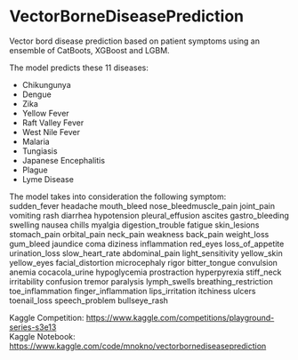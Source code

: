 # VectorBorneDiseasePrediction
Vector bord disease prediction based on patient symptoms using an ensemble of CatBoots, XGBoost and LGBM.  
  
The model predicts these 11 diseases:
- Chikungunya
- Dengue
- Zika
- Yellow Fever
- Raft Valley Fever
- West Nile Fever
- Malaria
- Tungiasis
- Japanese Encephalitis
- Plague
- Lyme Disease

The model takes into consideration the following symptom:  
sudden_fever headache mouth_bleed nose_bleedmuscle_pain joint_pain vomiting rash diarrhea hypotension pleural_effusion ascites gastro_bleeding swelling nausea chills myalgia digestion_trouble fatigue skin_lesions stomach_pain orbital_pain neck_pain weakness back_pain weight_loss gum_bleed jaundice coma diziness inflammation red_eyes loss_of_appetite urination_loss slow_heart_rate abdominal_pain light_sensitivity yellow_skin yellow_eyes facial_distortion microcephaly rigor bitter_tongue convulsion anemia cocacola_urine hypoglycemia prostraction hyperpyrexia stiff_neck irritability confusion tremor paralysis lymph_swells breathing_restriction toe_inflammation finger_inflammation lips_irritation itchiness ulcers toenail_loss speech_problem bullseye_rash

Kaggle Competition: https://www.kaggle.com/competitions/playground-series-s3e13  
Kaggle Notebook: https://www.kaggle.com/code/mnokno/vectorbornediseaseprediction